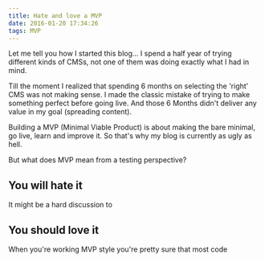 ```yaml
---
title: Hate and love a MVP
date: 2016-01-20 17:34:26
tags: MVP
---
```


Let me tell you how I started this blog...
I spend a half year of trying different kinds of CMSs, not one of them was doing exactly what I had in mind. 

Till the moment I realized that spending 6 months on selecting the 'right' CMS was not making sense. I made the classic mistake of trying to make something perfect before going live. And those 6 Months didn't deliver any value in my goal (spreading content). 

Building a MVP (Minimal Viable Product) is about making the bare minimal, go live, learn and improve it. So that's why my blog is currently as ugly as hell. 

But what does MVP mean from a testing perspective?

## You will hate it ##
It might be a hard discussion to 


## You should love it ##
When you're working MVP style you're pretty sure that most code 
